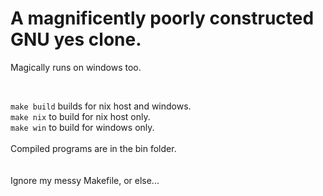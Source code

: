 # A magnificently poorly constructed GNU yes clone.

Magically runs on windows too.

<br>

`make build` builds for nix host and windows.<br>
`make nix` to build for nix host only.<br>
`make win` to build for windows only.<br><br>
Compiled programs are in the bin folder.<br>
<br><br>
Ignore my messy Makefile, or else...
